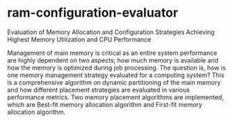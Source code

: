 # ram-configuration-evaluator
Evaluation of Memory Allocation and Configuration Strategies Achieving Highest Memory Utilization and CPU Performance

 
Management of main memory is critical as an entire system performance are highly dependent on two aspects; how much memory is available and how the memory is optimized during job processing. The question is, how is one memory management strategy evaluated for a computing system? This is a comprehensive algorithm on dynamic partitioning of the main memory and how different placement strategies are evaluated in various performance metrics. Two memory placement algorithms are implemented, which are Best-fit memory allocation algorithm and First-fit memory allocation algorithm.


